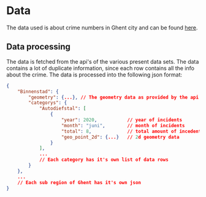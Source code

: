 # Data
The data used is about crime numbers in Ghent city and can be found [here](https://data.stad.gent/explore/?disjunctive.keyword&disjunctive.theme&sort=explore.popularity_score&refine.keyword=Criminaliteitscijfers).

## Data processing
The data is fetched from the api's of the various present data sets. The data contains a lot of duplicate information, since each row contains all the info about the crime.
The data is processed into the following json format:
```json
{
    "Binnenstad": {
        "geometry": {...}, // The geometry data as provided by the api.
        "categorys": {
            "Autodiefstal": [
                {
                    "year": 2020,           // year of incidents 
                    "month": "juni",        // month of incidents
                    "total": 8,             // total amount of incedents
                    "geo_point_2d": {...}   // 2d geometry data
                }
            ],
            ...
            // Each category has it's own list of data rows
        }
    },
    ...
    // Each sub region of Ghent has it's own json
}
```

